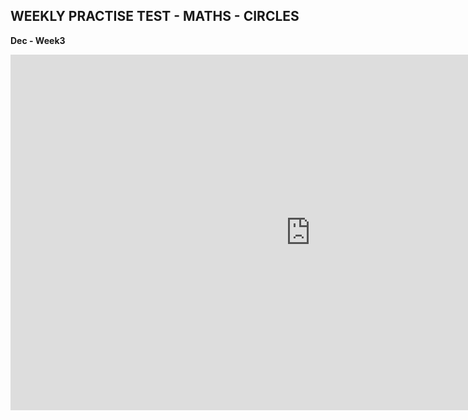 ## WEEKLY PRACTISE TEST - MATHS - CIRCLES

**Dec - Week3**

<iframe src="https://docs.google.com/presentation/d/e/2PACX-1vTsuAyFdEKD_z0BsHS_fE4hYmphaf8pufaBchPpPFLmpG_8shDGzsh3j-5UXvygTRECfhvuoaSt2Ynf/embed?start=false&loop=false&delayms=3000" frameborder="0" width="960" height="569" allowfullscreen="true" mozallowfullscreen="true" webkitallowfullscreen="true"></iframe>

